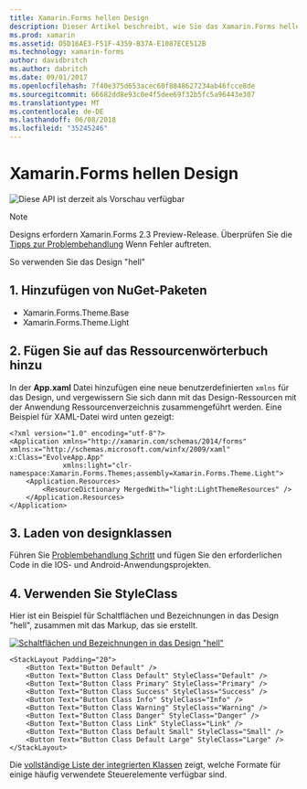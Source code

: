 ```yaml
---
title: Xamarin.Forms hellen Design
description: Dieser Artikel beschreibt, wie Sie das Xamarin.Forms hellen Design in einer app nutzen.
ms.prod: xamarin
ms.assetid: D5D16AE3-F51F-4359-B37A-E1087ECE512B
ms.technology: xamarin-forms
author: davidbritch
ms.author: dabritch
ms.date: 09/01/2017
ms.openlocfilehash: 7f40e375d653acec60f8848627234ab46fcce8de
ms.sourcegitcommit: 66682dd8e93c0e4f5dee69f32b5fc5a96443e307
ms.translationtype: MT
ms.contentlocale: de-DE
ms.lasthandoff: 06/08/2018
ms.locfileid: "35245246"
---
```

# <a name="xamarinforms-light-theme"></a>Xamarin.Forms hellen Design

![](~/media/shared/preview.png "Diese API ist derzeit als Vorschau verfügbar")

> [!NOTE]
> Designs erfordern Xamarin.Forms 2.3 Preview-Release. Überprüfen Sie die [Tipps zur Problembehandlung](~/xamarin-forms/user-interface/themes/index.md) Wenn Fehler auftreten.

So verwenden Sie das Design "hell"

## <a name="1-add-nuget-packages"></a>1. Hinzufügen von NuGet-Paketen

* Xamarin.Forms.Theme.Base
* Xamarin.Forms.Theme.Light

## <a name="2-add-to-the-resource-dictionary"></a>2. Fügen Sie auf das Ressourcenwörterbuch hinzu

In der **App.xaml** Datei hinzufügen eine neue benutzerdefinierten `xmlns` für das Design, und vergewissern Sie sich dann mit das Design-Ressourcen mit der Anwendung Ressourcenverzeichnis zusammengeführt werden.
Eine Beispiel für XAML-Datei wird unten gezeigt:

```xaml
<?xml version="1.0" encoding="utf-8"?>
<Application xmlns="http://xamarin.com/schemas/2014/forms" xmlns:x="http://schemas.microsoft.com/winfx/2009/xaml" x:Class="EvolveApp.App"
             xmlns:light="clr-namespace:Xamarin.Forms.Themes;assembly=Xamarin.Forms.Theme.Light">
    <Application.Resources>
        <ResourceDictionary MergedWith="light:LightThemeResources" />
    </Application.Resources>
</Application>
```

## <a name="3-load-theme-classes"></a>3. Laden von designklassen

Führen Sie [Problembehandlung Schritt](~/xamarin-forms/user-interface/themes/index.md) und fügen Sie den erforderlichen Code in die IOS- und Android-Anwendungsprojekten.

## <a name="4-use-styleclass"></a>4. Verwenden Sie StyleClass

Hier ist ein Beispiel für Schaltflächen und Bezeichnungen in das Design "hell", zusammen mit das Markup, das sie erstellt.

[![](light-images/light-theme-sml.png "Schaltflächen und Bezeichnungen in das Design \"hell\"")](light-images/light-theme.png#lightbox "Schaltflächen und Bezeichnungen in das Design \"hell\"")

```xaml
<StackLayout Padding="20">
    <Button Text="Button Default" />
    <Button Text="Button Class Default" StyleClass="Default" />
    <Button Text="Button Class Primary" StyleClass="Primary" />
    <Button Text="Button Class Success" StyleClass="Success" />
    <Button Text="Button Class Info" StyleClass="Info" />
    <Button Text="Button Class Warning" StyleClass="Warning" />
    <Button Text="Button Class Danger" StyleClass="Danger" />
    <Button Text="Button Class Link" StyleClass="Link" />
    <Button Text="Button Class Default Small" StyleClass="Small" />
    <Button Text="Button Class Default Large" StyleClass="Large" />
</StackLayout>
```

Die [vollständige Liste der integrierten Klassen](~/xamarin-forms/user-interface/themes/index.md) zeigt, welche Formate für einige häufig verwendete Steuerelemente verfügbar sind.
